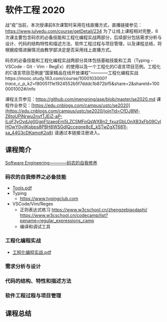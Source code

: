 # 软件工程 2020

战“疫”当前，本次授课前8次课暂时采用在线直播方式，直播链接参见：https://www.julyedu.com/course/getDetail/234 为了让线上课程相对完整，8次课主要包含码农的必备技能和工程化编程实战两部分，后续部分包括需求分析与设计、代码的结构特性和描述方法、软件工程过程与项目管理，以及课程总结，将根据疫情进展情况由教学部决定是否采用线上直播方式。

码农的必备技能和工程化编程实战两部分具体包括基础技能和工具（Typing - VSCode - Git - Vim - RegEx）的使用以及一个工程化的C语言项目范例。工程化的C语言项目范例是“国家精品在线开放课程”————工程化编程实战https://mooc.study.163.com/course/1000103000?_trace_c_p_k2_=f8005111e1924552b5f7dddc1b872bf5&share=2&shareId=1000001002#/info 

课程主页参见：https://github.com/mengning/ase/blob/master/se2020.md
课程作业参见：[https://edu.cnblogs.com/campus/ustc/se2020](https://edu.cnblogs.com/campus/ustc/se2020/join?id=CfDJ8Nf-Z6tqUPlNrwu2nvfTJEiZ-aP-iLoF3yOvdJg0GgpFtzaeoEm5LZCSMFpQsWXBn2_fxuzGbLOnXB3xFb09CvlHOwY0yjlKpbps8PBH8WSGdlQcceqne8cE_kSTwZgXT681l-sa_44G3cDKqmoK2q8) 请通过本链接注册进入。

## 课程简介

[Software Engineering————码农的自我修养](https://github.com/mengning/ase/raw/master/se2020/1%E8%BD%AF%E4%BB%B6%E5%B7%A5%E7%A8%8B-%E7%A0%81%E5%86%9C%E7%9A%84%E8%87%AA%E6%88%91%E4%BF%AE%E5%85%BB.pdf)

### 码农的自我修养之必备技能

* [Tools.pdf](https://github.com/mengning/ase/raw/master/se2020/Tools%20-%20Typing%20-%20VSCode%20-%20Git%20-%20Vim%20-%20RegEx.pdf)
* Typing
  * https://www.typingclub.com
* VSCode/Vim/Regex
  * 正则表达式练习 https://www.w3cschool.cn/zhengzebiaodashi/ https://www.w3cschool.cn/codecamp/list?pename=regular_expressions_camp
  * 编译和调试工具
  

### 工程化编程实战

* [工程化编程实战.pdf](https://github.com/mengning/ase/raw/master/se2020/工程化编程实战.pdf)


### 需求分析与设计



### 代码的结构、特性和描述方法



### 软件工程过程与项目管理

## 课程总结

